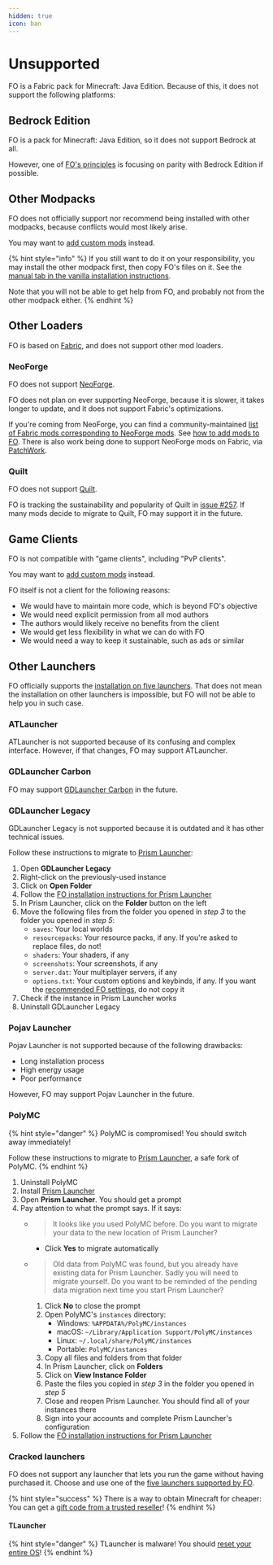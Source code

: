 ```yaml
---
hidden: true
icon: ban
---
```


# Unsupported

FO is a Fabric pack for Minecraft: Java Edition. Because of this, it does not support the following platforms:

## Bedrock Edition

FO is a pack for Minecraft: Java Edition, so it does not support Bedrock at all.

However, one of [FO's principles](./#familiarity) is focusing on parity with Bedrock Edition if possible.

## Other Modpacks

FO does not officially support nor recommend being installed with other modpacks, because conflicts would most likely arise.

You may want to [add custom mods](../how-to/add-mods/) instead.

{% hint style="info" %}
If you still want to do it on your responsibility, you may install the other modpack first, then copy FO's files on it. See the [manual tab in the vanilla installation instructions](../how-to/install/vanilla.md).

Note that you will not be able to get help from FO, and probably not from the other modpack either.
{% endhint %}

## Other Loaders

FO is based on [Fabric](fabric.md), and does not support other mod loaders.

### NeoForge

FO does not support [NeoForge](https://neoforged.net/).

FO does not plan on ever supporting NeoForge, because it is slower, it takes longer to update, and it does not support Fabric's optimizations.

If you're coming from NeoForge, you can find a community-maintained [list of Fabric mods corresponding to NeoForge mods](https://gist.github.com/TrueCP6/4853f15015b210fd3b1e210e9e485f83). See [how to add mods to FO](../how-to/add-mods/). There is also work being done to support NeoForge mods on Fabric, via [PatchWork](https://patchworkmc.net/).

### Quilt

FO does not support [Quilt](https://quiltmc.org/).

FO is tracking the sustainability and popularity of Quilt in [issue #257](https://github.com/Fabulously-Optimized/fabulously-optimized/issues/257). If many mods decide to migrate to Quilt, FO may support it in the future.

## Game Clients

FO is not compatible with "game clients", including "PvP clients".

You may want to [add custom mods](../how-to/add-mods/) instead.

FO itself is not a client for the following reasons:

* We would have to maintain more code, which is beyond FO's objective
* We would need explicit permission from all mod authors
* The authors would likely receive no benefits from the client
* We would get less flexibility in what we can do with FO
* We would need a way to keep it sustainable, such as ads or similar

## Other Launchers

FO officially supports the [installation on five launchers](../how-to/install/). That does not mean the installation on other launchers is impossible, but FO will not be able to help you in such case.

### ATLauncher

ATLauncher is not supported because of its confusing and complex interface. However, if that changes, FO may support ATLauncher.

### GDLauncher Carbon

FO may support [GDLauncher Carbon](https://gdlauncher.com/en/blog/curseforge-partnership-announcement) in the future.

### GDLauncher Legacy

GDLauncher Legacy is not supported because it is outdated and it has other technical issues.

Follow these instructions to migrate to [Prism Launcher](https://prismlauncher.org/):

1. Open **GDLauncher Legacy**
2. Right-click on the previously-used instance
3. Click on **Open Folder**
4. Follow the [FO installation instructions for Prism Launcher](../how-to/install/prism-launcher.md)
5. In Prism Launcher, click on the **Folder** button on the left
6. Move the following files from the folder you opened in _step 3_ to the folder you opened in _step 5_:
   * `saves`: Your local worlds
   * `resourcepacks`: Your resource packs, if any. If you're asked to replace files, do not!
   * `shaders`: Your shaders, if any
   * `screenshots`: Your screenshots, if any
   * `server.dat`: Your multiplayer servers, if any
   * `options.txt`: Your custom options and keybinds, if any. If you want the [recommended FO settings](../info/options.md), do not copy it
7. Check if the instance in Prism Launcher works
8. Uninstall GDLauncher Legacy

### Pojav Launcher

Pojav Launcher is not supported because of the following drawbacks:

* Long installation process
* High energy usage
* Poor performance

However, FO may support Pojav Launcher in the future.

### PolyMC

{% hint style="danger" %}
PolyMC is compromised! You should switch away immediately!

Follow these instructions to migrate to [Prism Launcher](https://prismlauncher.org/), a safe fork of PolyMC.
{% endhint %}

1. Uninstall PolyMC
2. Install [Prism Launcher](https://prismlauncher.org/)
3. Open **Prism Launcher**. You should get a prompt
4. Pay attention to what the prompt says. If it says:
   * > It looks like you used PolyMC before. Do you want to migrate your data to the new location of Prism Launcher?
     * Click **Yes** to migrate automatically
   * > Old data from PolyMC was found, but you already have existing data for Prism Launcher. Sadly you will need to migrate yourself. Do you want to be reminded of the pending data migration next time you start Prism Launcher?
     1. Click **No** to close the prompt
     2. Open PolyMC's `instances` directory:
        * Windows: `%APPDATA%/PolyMC/instances`
        * macOS: `~/Library/Application Support/PolyMC/instances`
        * Linux: `~/.local/share/PolyMC/instances`
        * Portable: `PolyMC/instances`
     3. Copy all files and folders from that folder
     4. In Prism Launcher, click on **Folders**
     5. Click on **View Instance Folder**
     6. Paste the files you copied in _step 3_ in the folder you opened in _step 5_
     7. Close and reopen Prism Launcher. You should find all of your instances there
     8. Sign into your accounts and complete Prism Launcher's configuration
5. Follow the [FO installation instructions for Prism Launcher](../how-to/install/prism-launcher.md)

### Cracked launchers

FO does not support any launcher that lets you run the game without having purchased it. Choose and use one of the [five launchers supported by FO](../how-to/install/).

{% hint style="success" %}
There is a way to obtain Minecraft for cheaper: You can get a [gift code from a trusted reseller](https://download.fo/minecraft)!
{% endhint %}

#### TLauncher

{% hint style="danger" %}
TLauncher is malware! You should [reset your entire OS](https://howtogeek.com/202590/stop-trying-to-clean-your-infected-computer-just-nuke-it-and-reinstall-windows)!
{% endhint %}
